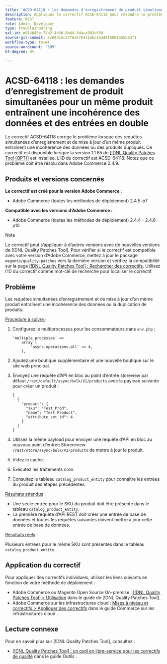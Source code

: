 ```yaml
---
title: 'ACSD-64118 : les demandes d’enregistrement de produit simultanées pour un même produit entraînent une incohérence des données et des entrées en double'
description: Appliquez le correctif ACSD-64118 pour résoudre le problème d’Adobe Commerce où des requêtes simultanées d’enregistrement et de mise à jour du même produit entraînent une incohérence des données ou des produits dupliqués.
feature: REST
role: Admin, Developer
type: Troubleshooting
exl-id: e014645e-72b2-4b3d-8b44-3daca502c950
source-git-commit: 5c84dc5c27f6e57b4116bc1a3d4fb001b55b63f1
workflow-type: tm+mt
source-wordcount: '399'
ht-degree: 0%

---
```


# ACSD-64118 : les demandes d’enregistrement de produit simultanées pour un même produit entraînent une incohérence des données et des entrées en double

Le correctif ACSD-64118 corrige le problème lorsque des requêtes simultanées d’enregistrement et de mise à jour d’un même produit entraînent une incohérence des données ou des produits dupliqués. Ce correctif est disponible lorsque la version 1.1.65 de [[!DNL Quality Patches Tool (QPT)]](/help/tools/quality-patches-tool/quality-patches-tool-to-self-serve-quality-patches.md) est installée. L’ID du correctif est ACSD-64118. Notez que ce problème doit être résolu dans Adobe Commerce 2.4.9.

## Produits et versions concernés

**Le correctif est créé pour la version Adobe Commerce :**

* Adobe Commerce (toutes les méthodes de déploiement) 2.4.5-p7

**Compatible avec les versions d’Adobe Commerce :**

* Adobe Commerce (toutes les méthodes de déploiement) 2.4.4 - 2.4.6-p10

>[!NOTE]
>
>Le correctif peut s’appliquer à d’autres versions avec de nouvelles versions de [!DNL Quality Patches Tool]. Pour vérifier si le correctif est compatible avec votre version d’Adobe Commerce, mettez à jour le package `magento/quality-patches` vers la dernière version et vérifiez la compatibilité sur la page [[!DNL Quality Patches Tool] : Rechercher des correctifs](https://experienceleague.adobe.com/tools/commerce-quality-patches/index.html?lang=fr). Utilisez l’ID du correctif comme mot-clé de recherche pour localiser le correctif.

## Problème

Les requêtes simultanées d’enregistrement et de mise à jour d’un même produit entraînent une incohérence des données ou la duplication de produits.

<u>Procédure à suivre </u> :

1. Configurez le multiprocessus pour les consommateurs dans `env.php` :

   ```
   'multiple_processes' =>
       array (
           'async.operations.all' => 4,
       ),
   ```

1. Ajoutez une boutique supplémentaire et une nouvelle boutique sur le site web principal.
1. Envoyez une requête d’API en bloc au point d’entrée storeview par défaut `/rest/default/async/bulk/V1/products` avec la payload suivante pour créer un produit :

   ```
   [
     {
       "product": {
         "sku": "Test_Prod",
         "name": "Test Product",
         "attribute_set_id": 4
       }
     }
   ]
   ```

1. Utilisez la même payload pour envoyer une requête d’API en bloc au nouveau point d’entrée Storereview `/rest/store/async/bulk/V1/products` de mettre à jour le produit.
1. Videz le cache.
1. Exécutez les traitements cron.
1. Consultez le tableau `catalog_product_entity` pour connaître les entrées du produit des étapes précédentes.

<u>Résultats attendus</u> :

* Une seule entrée pour le SKU du produit doit être présente dans le tableau `catalog_product_entity`.
* La première requête d’API REST doit créer une entrée de base de données et toutes les requêtes suivantes doivent mettre à jour cette entrée de base de données.

<u>Résultats réels</u> :

Plusieurs entrées pour le même SKU sont présentes dans le tableau `catalog_product_entity`.

## Application du correctif

Pour appliquer des correctifs individuels, utilisez les liens suivants en fonction de votre méthode de déploiement :

* Adobe Commerce ou Magento Open Source On-premise : [[!DNL Quality Patches Tool] > Utilisation](/help/tools/quality-patches-tool/usage.md) dans le guide de [!DNL Quality Patches Tool].
* Adobe Commerce sur les infrastructures cloud : [Mises à niveau et correctifs > Appliquer des correctifs](https://experienceleague.adobe.com/docs/commerce-cloud-service/user-guide/develop/upgrade/apply-patches.html?lang=fr) dans le guide Commerce sur les infrastructures cloud .

## Lecture connexe

Pour en savoir plus sur [!DNL Quality Patches Tool], consultez :

* [[!DNL Quality Patches Tool] : un outil en libre-service pour les correctifs de qualité](/help/tools/quality-patches-tool/quality-patches-tool-to-self-serve-quality-patches.md) dans le guide Outils .

